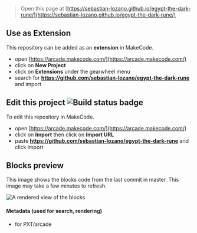  


> Open this page at [https://sebastian-lozano.github.io/egypt-the-dark-rune/](https://sebastian-lozano.github.io/egypt-the-dark-rune/)

## Use as Extension

This repository can be added as an **extension** in MakeCode.

* open [https://arcade.makecode.com/](https://arcade.makecode.com/)
* click on **New Project**
* click on **Extensions** under the gearwheel menu
* search for **https://github.com/sebastian-lozano/egypt-the-dark-rune** and import

## Edit this project ![Build status badge](https://github.com/sebastian-lozano/egypt-the-dark-rune/workflows/MakeCode/badge.svg)

To edit this repository in MakeCode.

* open [https://arcade.makecode.com/](https://arcade.makecode.com/)
* click on **Import** then click on **Import URL**
* paste **https://github.com/sebastian-lozano/egypt-the-dark-rune** and click import

## Blocks preview

This image shows the blocks code from the last commit in master.
This image may take a few minutes to refresh.

![A rendered view of the blocks](https://github.com/sebastian-lozano/egypt-the-dark-rune/raw/master/.github/makecode/blocks.png)

#### Metadata (used for search, rendering)

* for PXT/arcade
<script src="https://makecode.com/gh-pages-embed.js"></script><script>makeCodeRender("{{ site.makecode.home_url }}", "{{ site.github.owner_name }}/{{ site.github.repository_name }}");</script>
